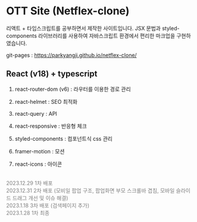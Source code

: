 # OTT Site (Netflex-clone)
리액트 + 타입스크립트를 공부하면서 제작한 사이트입니다. JSX 문법과 styled-components 라이브러리를 사용하여 자바스크립트 환경에서 편리한 마크업을 구현하였습니다.

git-pages : https://parkyangji.github.io/netflex-clone/

## React (v18) + typescript
1. react-router-dom (v6) : 라우터를 이용한 경로 관리

2. react-helmet : SEO 최적화

3. react-query : API

4. react-responsive : 반응형 체크

5. styled-components : 컴포넌트식 css 관리

6. framer-motion : 모션

7. react-icons : 아이콘

<br>
<span style="color: gray"> 2023.12.29 1차 배포<br>
2023.12.31 2차 배포 (모비일 팝업 구조, 팝업화면 부모 스크롤바 겹침, 모바일 슬라이드 드래그 개선 및 이슈 해결)<br>
2023.1.18 3차 배포 (검색페이지 추가)<br>
2023.1.28 1차 최종